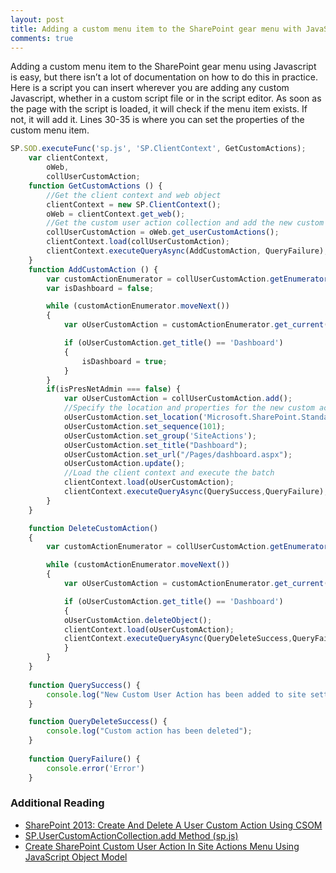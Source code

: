 ```yaml
---
layout: post
title: Adding a custom menu item to the SharePoint gear menu with JavaScript
comments: true
---
```


Adding a custom menu item to the SharePoint gear menu using Javascript is easy, but there isn’t a lot of documentation on how to do this in practice. Here is a script you can insert wherever you are adding any custom Javascript, whether in a custom script file or in the script editor. As soon as the page with the script is loaded, it will check if the menu item exists. If not, it will add it. Lines 30-35 is where you can set the properties of the custom menu item.

```javascript
SP.SOD.executeFunc('sp.js', 'SP.ClientContext', GetCustomActions);
    var clientContext, 
        oWeb, 
        collUserCustomAction;
    function GetCustomActions () {
        //Get the client context and web object 
        clientContext = new SP.ClientContext();
        oWeb = clientContext.get_web();
        //Get the custom user action collection and add the new custom action to it   
        collUserCustomAction = oWeb.get_userCustomActions(); 
        clientContext.load(collUserCustomAction);  
        clientContext.executeQueryAsync(AddCustomAction, QueryFailure); 
    }
    function AddCustomAction () {
        var customActionEnumerator = collUserCustomAction.getEnumerator();
        var isDashboard = false;

        while (customActionEnumerator.moveNext()) 
        {
            var oUserCustomAction = customActionEnumerator.get_current();

            if (oUserCustomAction.get_title() == 'Dashboard') 
            {
                isDashboard = true;
            }
        }
        if(isPresNetAdmin === false) {
            var oUserCustomAction = collUserCustomAction.add();  
            //Specify the location and properties for the new custom action   
            oUserCustomAction.set_location('Microsoft.SharePoint.StandardMenu');  
            oUserCustomAction.set_sequence(101);  
            oUserCustomAction.set_group('SiteActions');  
            oUserCustomAction.set_title("Dashboard");  
            oUserCustomAction.set_url("/Pages/dashboard.aspx");
            oUserCustomAction.update(); 
            //Load the client context and execute the batch 
            clientContext.load(oUserCustomAction);
            clientContext.executeQueryAsync(QuerySuccess,QueryFailure);
        }
    }

    function DeleteCustomAction()
    { 
        var customActionEnumerator = collUserCustomAction.getEnumerator();

        while (customActionEnumerator.moveNext()) 
        {
            var oUserCustomAction = customActionEnumerator.get_current();

            if (oUserCustomAction.get_title() == 'Dashboard') 
            {
            oUserCustomAction.deleteObject();
            clientContext.load(oUserCustomAction);
            clientContext.executeQueryAsync(QueryDeleteSuccess,QueryFailure);
            }
        }
    }
  
    function QuerySuccess() {  
        console.log("New Custom User Action has been added to site settings");  
    } 

    function QueryDeleteSuccess() {  
        console.log("Custom action has been deleted");  
    }  
  
    function QueryFailure() {   
        console.error('Error')
    }
```

### Additional Reading
- [SharePoint 2013: Create And Delete A User Custom Action Using CSOM](http://www.c-sharpcorner.com/article/sharepoint-2013-create-and-delete-a-user-custom-action-usin/)
- [SP.UserCustomActionCollection.add Method (sp.js)](https://msdn.microsoft.com/en-us/library/office/jj246884.aspx)
- [Create SharePoint Custom User Action In Site Actions Menu Using JavaScript Object Model](http://www.c-sharpcorner.com/article/create-sharepoint-custom-user-action-in-site-actions-menu-using-javascript-objec/)

